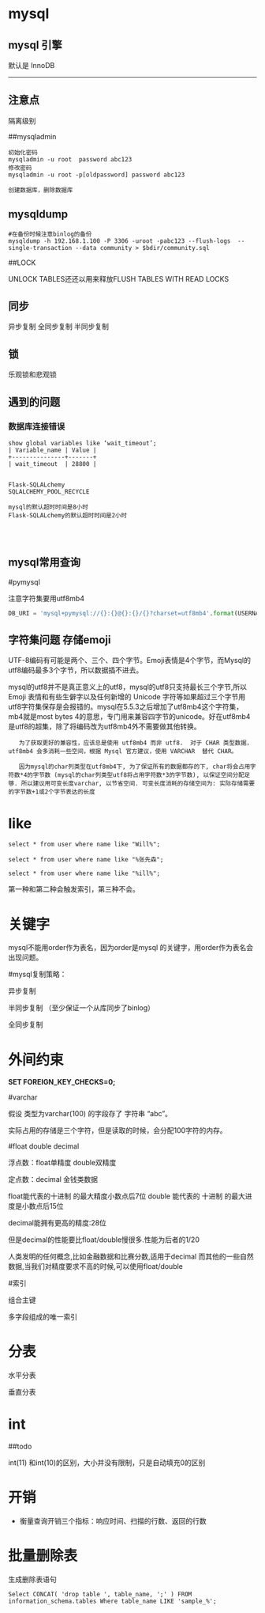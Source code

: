 # mysql

## mysql 引擎

默认是 InnoDB

---

## 注意点

隔离级别



##mysqladmin

```
初始化密码
mysqladmin -u root  password abc123
修改密码
mysqladmin -u root -p[oldpassword] password abc123

创建数据库，删除数据库

```



## mysqldump

```shell
#在备份时候注意binlog的备份
mysqldump -h 192.168.1.100 -P 3306 -uroot -pabc123 --flush-logs  --single-transaction --data community > $bdir/community.sql
```









##LOCK

UNLOCK TABLES还还以用来释放FLUSH TABLES WITH READ LOCKS

## 同步

异步复制   全同步复制   半同步复制

## 锁

乐观锁和悲观锁



## 遇到的问题

### 数据库连接错误

```
show global variables like ‘wait_timeout’;
| Variable_name | Value |
+---------------+-------+
| wait_timeout  | 28800 |


Flask-SQLALchemy
SQLALCHEMY_POOL_RECYCLE

mysql的默认超时时间是8小时
Flask-SQLALchemy的默认超时时间是2小时




```

## mysql常用查询



#pymysql

注意字符集要用utf8mb4

```python
DB_URI = 'mysql+pymysql://{}:{}@{}:{}/{}?charset=utf8mb4'.format(USERNAME, PASSWORD, HOSTNAME, PORT, DATABASE)
```

## 字符集问题   存储emoji

UTF-8编码有可能是两个、三个、四个字节。Emoji表情是4个字节，而Mysql的utf8编码最多3个字节，所以数据插不进去。

mysql的utf8并不是真正意义上的utf8，mysql的utf8只支持最长三个字节,所以Emoji 表情和有些生僻字以及任何新增的 Unicode 字符等如果超过三个字节用utf8字符集保存是会报错的。mysql在5.5.3之后增加了utf8mb4这个字符集，mb4就是most bytes 4的意思，专门用来兼容四字节的unicode。好在utf8mb4是utf8的超集，除了将编码改为utf8mb4外不需要做其他转换。

       为了获取更好的兼容性，应该总是使用 utf8mb4 而非 utf8.  对于 CHAR 类型数据，utf8mb4 会多消耗一些空间，根据 Mysql 官方建议，使用 VARCHAR  替代 CHAR。
    
       因为mysql的char列类型在utf8mb4下, 为了保证所有的数据都存的下, char将会占用字符数*4的字节数 (mysql的char列类型utf8将占用字符数*3的字节数), 以保证空间分配足够. 所以建议用可变长度varchar, 以节省空间. 可变长度消耗的存储空间为: 实际存储需要的字节数+1或2个字节表达的长度





# like

```
select * from user where name like "Will%";

select * from user where name like "%张先森";

select * from user where name like "%ill%";
```

第一种和第二种会触发索引，第三种不会。



# 关键字

mysql不能用order作为表名，因为order是mysql 的关键字，用order作为表名会出现问题。





#mysql复制策略：

异步复制  

半同步复制 （至少保证一个从库同步了binlog）

全同步复制





# 外间约束

  **SET FOREIGN_KEY_CHECKS=0;**





#varchar

假设  类型为varchar(100)   的字段存了 字符串 “abc”。

实际占用的存储是三个字符，但是读取的时候，会分配100字符的内存。





#float double decimal

浮点数：float单精度        double双精度

定点数：decimal  金钱类数据



float能代表的十进制 的最大精度小数点后7位
double 能代表的 十进制 的最大进度是小数点后15位

decimal能拥有更高的精度:28位

但是decimal的性能要比float/double慢很多.性能为后者的1/20

人类发明的任何概念,比如金融数据和比赛分数,适用于decimal
而其他的一些自然数据,当我们对精度要求不高的时候,可以使用float/double



#索引

组合主键

多字段组成的唯一索引



# 分表

水平分表

垂直分表





# int

##todo

int(11) 和int(10)的区别，大小并没有限制，只是自动填充0的区别

# 开销

* 衡量查询开销三个指标：响应时间、扫描的行数、返回的行数

# 批量删除表
生成删除表语句
```
Select CONCAT( 'drop table ', table_name, ';' ) FROM information_schema.tables Where table_name LIKE 'sample_%';
```



